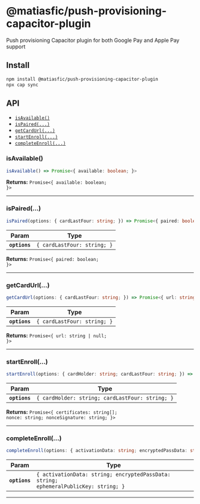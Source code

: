 # @matiasfic/push-provisioning-capacitor-plugin

Push provisioning Capacitor plugin for both Google Pay and Apple Pay support

## Install

```bash
npm install @matiasfic/push-provisioning-capacitor-plugin
npx cap sync
```

## API

<docgen-index>

* [`isAvailable()`](#isavailable)
* [`isPaired(...)`](#ispaired)
* [`getCardUrl(...)`](#getcardurl)
* [`startEnroll(...)`](#startenroll)
* [`completeEnroll(...)`](#completeenroll)

</docgen-index>

<docgen-api>
<!--Update the source file JSDoc comments and rerun docgen to update the docs below-->

### isAvailable()

```typescript
isAvailable() => Promise<{ available: boolean; }>
```

**Returns:** <code>Promise&lt;{ available: boolean; }&gt;</code>

--------------------


### isPaired(...)

```typescript
isPaired(options: { cardLastFour: string; }) => Promise<{ paired: boolean; }>
```

| Param         | Type                                   |
| ------------- | -------------------------------------- |
| **`options`** | <code>{ cardLastFour: string; }</code> |

**Returns:** <code>Promise&lt;{ paired: boolean; }&gt;</code>

--------------------


### getCardUrl(...)

```typescript
getCardUrl(options: { cardLastFour: string; }) => Promise<{ url: string | null; }>
```

| Param         | Type                                   |
| ------------- | -------------------------------------- |
| **`options`** | <code>{ cardLastFour: string; }</code> |

**Returns:** <code>Promise&lt;{ url: string | null; }&gt;</code>

--------------------


### startEnroll(...)

```typescript
startEnroll(options: { cardHolder: string; cardLastFour: string; }) => Promise<{ certificates: string[]; nonce: string; nonceSignature: string; }>
```

| Param         | Type                                                       |
| ------------- | ---------------------------------------------------------- |
| **`options`** | <code>{ cardHolder: string; cardLastFour: string; }</code> |

**Returns:** <code>Promise&lt;{ certificates: string[]; nonce: string; nonceSignature: string; }&gt;</code>

--------------------


### completeEnroll(...)

```typescript
completeEnroll(options: { activationData: string; encryptedPassData: string; ephemeralPublicKey: string; }) => Promise<void>
```

| Param         | Type                                                                                            |
| ------------- | ----------------------------------------------------------------------------------------------- |
| **`options`** | <code>{ activationData: string; encryptedPassData: string; ephemeralPublicKey: string; }</code> |

--------------------

</docgen-api>
